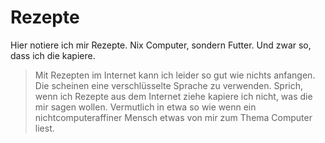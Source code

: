 # Rezepte

Hier notiere ich mir Rezepte.  Nix Computer, sondern Futter.  Und zwar so, dass ich die kapiere.

> Mit Rezepten im Internet kann ich leider so gut wie nichts anfangen.  Die scheinen eine verschlüsselte Sprache zu verwenden.
> Sprich, wenn ich Rezepte aus dem Internet ziehe kapiere ich nicht, was die mir sagen wollen.
> Vermutlich in etwa so wie wenn ein nichtcomputeraffiner Mensch etwas von mir zum Thema Computer liest.
